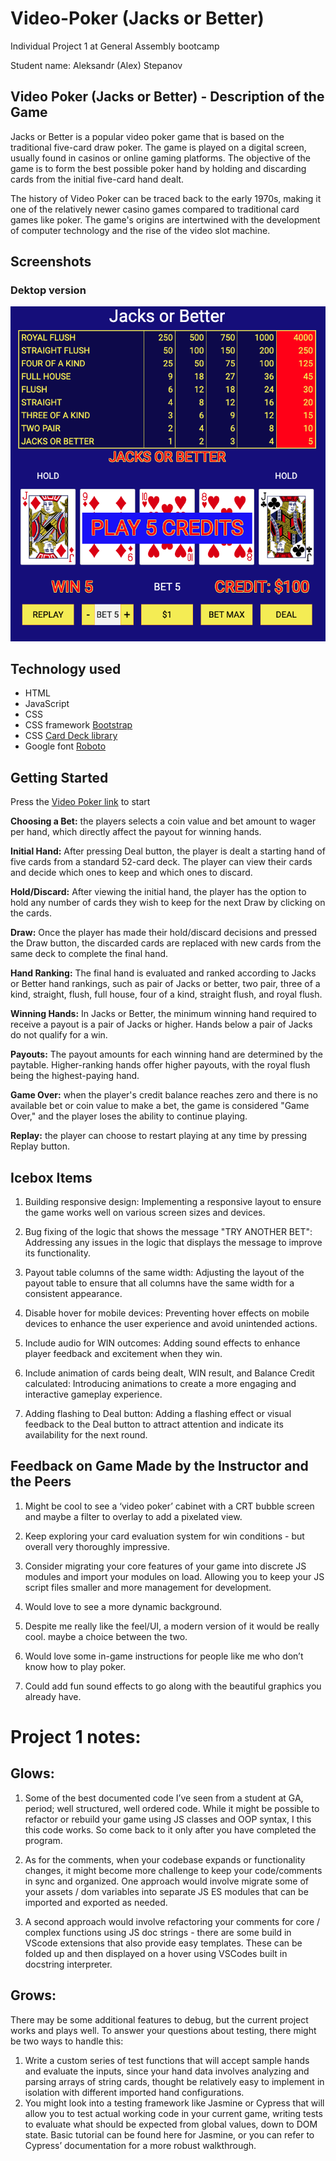 # Video-Poker (Jacks or Better)
Individual Project 1 at General Assembly bootcamp

Student name: Aleksandr (Alex) Stepanov

## Video Poker (Jacks or Better) - Description of the Game

Jacks or Better is a popular video poker game that is based on the traditional five-card draw poker. The game is played on a digital screen, usually found in casinos or online gaming platforms. The objective of the game is to form the best possible poker hand by holding and discarding cards from the initial five-card hand dealt.

The history of Video Poker can be traced back to the early 1970s, making it one of the relatively newer casino games compared to traditional card games like poker. The game's origins are intertwined with the development of computer technology and the rise of the video slot machine.

## Screenshots

### Dektop version
![Video Poker Desktop](/assets/Jacks%20or%20Better%20desktop.png)

## Technology used
- HTML
- JavaScript
- CSS
- CSS framework [Bootstrap](https://getbootstrap.com/docs/5.3/getting-started/introduction/)
- CSS [Card Deck library](css/card-library/css/cardstarter.css)
- Google font [Roboto](https://fonts.google.com/specimen/Roboto)

## Getting Started

Press the [Video Poker link](https://stepanovcodes.github.io/video-poker/) to start

__Choosing a Bet:__ the players selects a coin value and bet amount to wager per hand, which directly affect the payout for winning hands.

__Initial Hand:__ After pressing Deal button, the player is dealt a starting hand of five cards from a standard 52-card deck. The player can view their cards and decide which ones to keep and which ones to discard.

__Hold/Discard:__ After viewing the initial hand, the player has the option to hold any number of cards they wish to keep for the next Draw by clicking on the cards.

__Draw:__ Once the player has made their hold/discard decisions and pressed the Draw button, the discarded cards are replaced with new cards from the same deck to complete the final hand.

__Hand Ranking:__ The final hand is evaluated and ranked according to Jacks or Better hand rankings, such as pair of Jacks or better, two pair, three of a kind, straight, flush, full house, four of a kind, straight flush, and royal flush.

__Winning Hands:__ In Jacks or Better, the minimum winning hand required to receive a payout is a pair of Jacks or higher. Hands below a pair of Jacks do not qualify for a win.

__Payouts:__ The payout amounts for each winning hand are determined by the paytable. Higher-ranking hands offer higher payouts, with the royal flush being the highest-paying hand.

__Game Over:__ when the player's credit balance reaches zero and there is no available bet or coin value to make a bet, the game is considered "Game Over," and the player loses the ability to continue playing.

__Replay:__ the player can choose to restart playing at any time by pressing Replay button.

## Icebox Items

1. Building responsive design: Implementing a responsive layout to ensure the game works well on various screen sizes and devices.

2. Bug fixing of the logic that shows the message "TRY ANOTHER BET": Addressing any issues in the logic that displays the message to improve its functionality.

3. Payout table columns of the same width: Adjusting the layout of the payout table to ensure that all columns have the same width for a consistent appearance.

4. Disable hover for mobile devices: Preventing hover effects on mobile devices to enhance the user experience and avoid unintended actions.

5. Include audio for WIN outcomes: Adding sound effects to enhance player feedback and excitement when they win.

6. Include animation of cards being dealt, WIN result, and Balance Credit calculated: Introducing animations to create a more engaging and interactive gameplay experience.

7. Adding flashing to Deal button: Adding a flashing effect or visual feedback to the Deal button to attract attention and indicate its availability for the next round.


## Feedback on Game Made by the Instructor and the Peers

1. Might be cool to see a ‘video poker’ cabinet with a CRT bubble screen and maybe a filter to overlay to add a pixelated view.

2. Keep exploring your card evaluation system for win conditions - but overall very thoroughly impressive.

3. Consider migrating your core features of your game into discrete JS modules and import your modules on load. Allowing you to keep your JS script files smaller and more management for development.

4. Would love to see a more dynamic background.

5. Despite me really like the feel/UI, a modern version of it would be really cool. maybe a choice between the two.

6. Would love some in-game instructions for people like me who don’t know how to play poker.

7. Could add fun sound effects to go along with the beautiful graphics you already have.

# Project 1 notes:

## Glows:

1. Some of the best documented code I’ve seen from a student at GA, period; well structured, well ordered code. While it might be possible to refactor or rebuild your game using JS classes and OOP syntax, I this this code works. So come back to it only after you have completed the program.

2. As for the comments, when your codebase expands or functionality changes, it might become more challenge to keep your code/comments in sync and organized. One approach would involve migrate some of your assets / dom variables into separate JS ES modules that can be imported and exported as needed.

3. A second approach would involve refactoring your comments for core / complex functions using JS doc strings - there are some build in VScode extensions that also provide easy templates. These can be folded up and then displayed on a hover using VSCodes built in docstring interpreter.

## Grows:

There may be some additional features to debug, but the current project works and plays well.
To answer your questions about testing, there might be two ways to handle this:
1. Write a custom series of test functions that will accept sample hands and evaluate the inputs, since your hand data involves analyzing and parsing arrays of string cards, thought be relatively easy to implement in isolation with different imported hand configurations.
2. You might look into a testing framework like Jasmine or Cypress that will allow you to test actual working code in your current game, writing tests to evaluate what should be expected from global values, down to DOM state. Basic tutorial can be found here for Jasmine, or you can refer to Cypress’ documentation for a more robust walkthrough.




